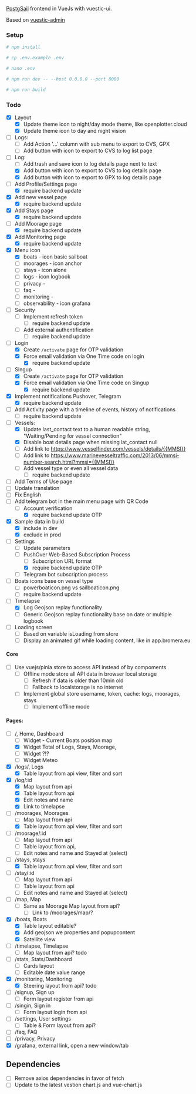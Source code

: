 [PostgSail](https://github.com/xbgmsharp/postgsail) frontend in VueJs with vuestic-ui.

Based on [vuestic-admin](https://vuestic.dev)

### Setup

```bash
# npm install
```

```bash
# cp .env.example .env
```

```bash
# nano .env
```

```bash
# npm run dev -- --host 0.0.0.0 --port 8080
```

```bash
# npm run build
```

### Todo

- [x] Layout
  - [x] Update theme icon to night/day mode theme, like openplotter.cloud
  - [x] Update theme icon to day and night vision
- [ ] Logs:
  - [ ] Add Action '...' column with sub menu to export to CVS, GPX
  - [ ] Add button with icon to export to CVS to log list page
- [ ] Log:
  - [ ] Add trash and save icon to log details page next to text
  - [x] Add button with icon to export to CVS to log details page
  - [x] Add button with icon to export to GPX to log details page
- [ ] Add Profile/Settings page
  - [x] require backend update
- [x] Add new vessel page
  - [x] require backend update
- [x] Add Stays page
  - [x] require backend update
- [ ] Add Moorage page
  - [x] require backend update
- [x] Add Monitoring page
  - [x] require backend update
- [x] Menu icon
  - [x] boats - icon basic sailboat
  - [ ] moorages - icon anchor
  - [ ] stays - icon alone
  - [ ] logs - icon logbook
  - [ ] privacy -
  - [ ] faq -
  - [ ] monitoring -
  - [ ] observability - icon grafana
- [ ] Security
  - [ ] Implement refresh token
    - [ ] require backend update
  - [ ] Add external authentification
    - [ ] require backend update
- [ ] Login
  - [x] Create `/activate` page for OTP validation
  - [x] Force email validation via One Time code on login
    - [x] require backend update
- [ ] Singup
  - [x] Create `/activate` page for OTP validation
  - [x] Force email validation via One Time code on Singup
    - [x] require backend update
- [x] Implement notifications Pushover, Telegram
  - [x] require backend update
- [ ] Add Activity page with a timeline of events, history of notifications
  - [ ] require backend update
- [ ] Vessels:
  - [x] Update last_contact text to a human readable string, "Waiting/Pending for vessel connection"
  - [x] Disable boat details page when missing lat_contact null
  - [ ] Add link to https://www.vesselfinder.com/vessels/details/{{MMSI}}
  - [ ] Add link to https://www.marinevesseltraffic.com/2013/06/mmsi-number-search.html?mmsi={{MMSI}}
  - [ ] Add vessel type or even all vessel data
    - [ ] require backend update
- [ ] Add Terms of Use page
- [ ] Update translation
- [ ] Fix English
- [ ] Add telegram bot in the main menu page with QR Code
  - [ ] Account verification
    - [x] require backend update OTP
- [x] Sample data in build
  - [x] include in dev
  - [x] exclude in prod
- [ ] Settings
  - [ ] Update parameters
  - [ ] PushOver Web-Based Subscription Process
    - [ ] Subscription URL format
    - [x] require backend update OTP
  - [ ] Telegram bot subscription process
- [ ] Boats icons base on vessel type
  - [ ] powerboaticon.png vs sailboaticon.png
  - [ ] require backend update
- [ ] Timelapse
  - [x] Log Geojson replay functionality
  - [ ] Generic Geojson replay functionality base on date or multiple logbook
- [ ] Loading screen
  - [ ] Based on variable isLoading from store
  - [ ] Display an animated gif while loading content, like in app.bromera.eu

#### Core

- [ ] Use vuejs/pinia store to access API instead of by compoments
  - [ ] Offline mode store all API data in browser local storage
    - [ ] Refresh if data is older than 10min old
    - [ ] Fallback to localstorage is no internet
  - [ ] Implement global store username, token, cache: logs, moorages, stays
    - [ ] Implement offline mode

#### Pages:

- [ ] /, Home, Dashboard
  - [ ] Widget - Current Boats position map
  - [x] Widget Total of Logs, Stays, Moorage,
  - [ ] Widget ?!?
  - [ ] Widget Meteo
- [x] /logs/, Logs
  - [x] Table layout from api view, filter and sort
- [x] /log/:id
  - [x] Map layout from api
  - [x] Table layout from api
  - [x] Edit notes and name
  - [x] Link to timelapse
- [ ] /moorages, Moorages
  - [ ] Map layout from api
  - [x] Table layout from api view, filter and sort
- [ ] /moorage/:id
  - [ ] Map layout from api
  - [ ] Table layout from api,
  - [ ] Edit notes and name and Stayed at (select)
- [ ] /stays, stays
  - [x] Table layout from api view, filter and sort
- [ ] /stay/:id
  - [ ] Map layout from api
  - [ ] Table layout from api
  - [ ] Edit notes and name and Stayed at (select)
- [ ] /map, Map
  - [ ] Same as Moorage Map layout from api?
    - [ ] Link to /moorages/map/?
- [x] /boats, Boats
  - [x] Table layout editable?
  - [x] Add geojson we properties and popupcontent
  - [x] Satellite view
- [ ] /timelapse, Timelapse
  - [ ] Map layout from api? todo
- [ ] /stats, Stats/Dashboard
  - [ ] Cards layout
  - [ ] Editable date value range
- [x] /monitoring, Monitoring
  - [x] Steering layout from api? todo
- [ ] /signup, Sign up
  - [ ] Form layout register from api
- [ ] /singin, Sign in
  - [ ] Form layout login from api
- [ ] /settings, User settings
  - [ ] Table & Form layout from api?
- [ ] /faq, FAQ
- [ ] /privacy, Privacy
- [x] /grafana, external link, open a new window/tab

## Dependencies

- [ ] Remove axios dependencies in favor of fetch
- [ ] Update to the latest vestion chart.js and vue-chart.js

